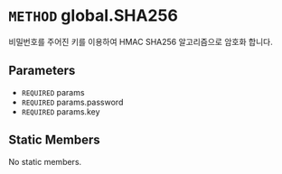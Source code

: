 # `METHOD` global.SHA256
비밀번호를 주어진 키를 이용하여 HMAC SHA256 알고리즘으로 암호화 합니다.

## Parameters
* `REQUIRED` params 
* `REQUIRED` params.password 
* `REQUIRED` params.key 

## Static Members
No static members.
